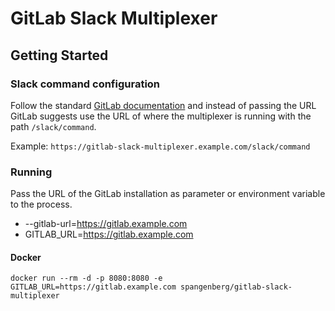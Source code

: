 # GitLab Slack Multiplexer

## Getting Started

### Slack command configuration

Follow the standard [GitLab documentation](https://docs.gitlab.com/ce/user/project/integrations/slack_slash_commands.html) and instead of passing the URL GitLab suggests use the URL of where the multiplexer is running with the path `/slack/command`.

Example: `https://gitlab-slack-multiplexer.example.com/slack/command`

### Running

Pass the URL of the GitLab installation as parameter or environment variable to the process.

* --gitlab-url=https://gitlab.example.com
* GITLAB_URL=https://gitlab.example.com

#### Docker

`docker run --rm -d -p 8080:8080 -e GITLAB_URL=https://gitlab.example.com spangenberg/gitlab-slack-multiplexer`
